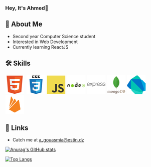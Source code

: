 ### Hey, It's Ahmed👋
## 🚀 About Me
- Second year Computer Science student
- Interested in Web Development
- Currently learning ReactJS


## 🛠 Skills
  <img src="https://github.com/devicons/devicon/blob/master/icons/html5/html5-original.svg" title="HTML" alt="Java" width="60" height="60"/>&nbsp;
   <img src="https://github.com/devicons/devicon/blob/master/icons/css3/css3-original-wordmark.svg" title="CSS" width="60" height="60"/>
   <img src="https://github.com/devicons/devicon/blob/master/icons/javascript/javascript-original.svg" title="JavaScript" width="60" height="60"/>
   <img src="https://github.com/devicons/devicon/blob/master/icons/nodejs/nodejs-original-wordmark.svg" title="NodeJS" width="60" height="60"/>
   <img src="https://github.com/devicons/devicon/blob/master/icons/express/express-original-wordmark.svg" title="Express" width="60" height="60"/>
   <img src="https://github.com/devicons/devicon/blob/master/icons/mongodb/mongodb-original-wordmark.svg" title="MongoDB" width="60" height="60"/>
   <img src="https://github.com/devicons/devicon/blob/master/icons/dart/dart-original.svg" title="Dart" width="60" height="60"/>
   <img src="https://github.com/devicons/devicon/blob/master/icons/firebase/firebase-plain.svg" title="Firebase" width="60" height="60"/>
   
 ## 🔗 Links
 - Catch me at a_gouasmia@estin.dz

[![Anurag's GitHub stats](https://github-readme-stats.vercel.app/api?username=AhmedGsa&theme=dark)](https://github.com/anuraghazra/github-readme-stats)

[![Top Langs](https://github-readme-stats.vercel.app/api/top-langs/?username=AhmedGsa&theme=dark)](https://github.com/anuraghazra/github-readme-stats)
